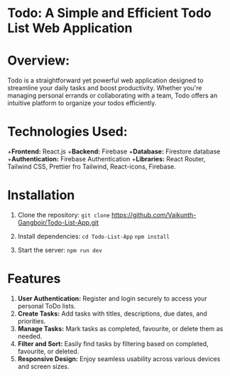 # Todo: A Simple and Efficient Todo List Web Application
# Overview:
Todo is a straightforward yet powerful web application designed to streamline your daily tasks and boost productivity. Whether you're managing personal errands or collaborating with a team, Todo offers an intuitive platform to organize your todos efficiently.

# Technologies Used:
  +**Frontend:** React.js
  +**Backend:** Firebase
  +**Database:** Firestore database
  +**Authentication:** Firebase Authentication
  +**Libraries:** React Router, Tailwind CSS, Prettier fro Tailwind, React-icons, Firebase.

# Installation
1) Clone the repository:
   `git clone` https://github.com/Vaikunth-Gangboir/Todo-List-App.git

2) Install dependencies:
   `cd Todo-List-App`
   `npm install`

3) Start the server:
   `npm run dev`

# Features
1. **User Authentication:** Register and login securely to access your personal ToDo lists.
2. **Create Tasks:** Add tasks with titles, descriptions, due dates, and priorities.
3. **Manage Tasks:** Mark tasks as completed, favourite, or delete them as needed.
4. **Filter and Sort:** Easily find tasks by filtering based on completed, favourite, or deleted.
5. **Responsive Design:** Enjoy seamless usability across various devices and screen sizes.





